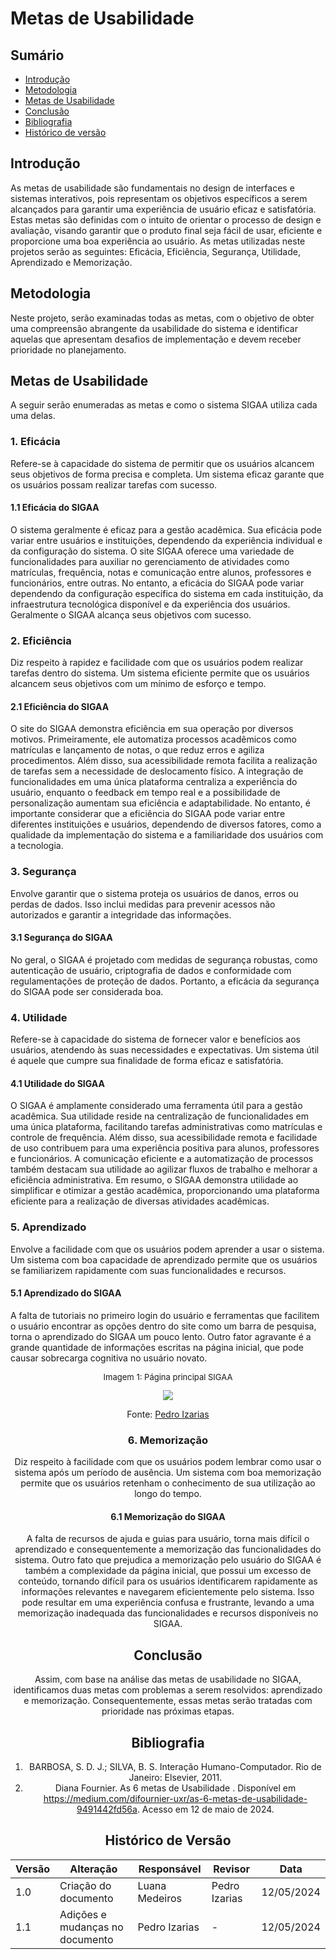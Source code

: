 # Metas de Usabilidade

## Sumário
* [Introdução](#Introdução)
* [Metodologia](#Metodologia)
* [Metas de Usabilidade](#Metas-de-Usabilidade)
* [Conclusão](#Conclusão)
* [Bibliografia](#Bibliografia)
* [Histórico de versão](#Histórico-de-versão)

## Introdução
As metas de usabilidade são fundamentais no design de interfaces e sistemas interativos, pois representam os objetivos específicos a serem alcançados para garantir uma experiência de usuário eficaz e satisfatória. Estas metas são definidas com o intuito de orientar o processo de design e avaliação, visando garantir que o produto final seja fácil de usar, eficiente e proporcione uma boa experiência ao usuário. As metas utilizadas neste projetos serão as seguintes: Eficácia, Eficiência, Segurança, Utilidade, Aprendizado e Memorização.

## Metodologia
Neste projeto, serão examinadas todas as metas, com o objetivo de obter uma compreensão abrangente da usabilidade do sistema e identificar aquelas que apresentam desafios de implementação e devem receber prioridade no planejamento.

## Metas de Usabilidade
A seguir serão enumeradas as metas e como o sistema SIGAA utiliza cada uma delas.

### 1. Eficácia
Refere-se à capacidade do sistema de permitir que os usuários alcancem seus objetivos de forma precisa e completa. Um sistema eficaz garante que os usuários possam realizar tarefas com sucesso.
#### 1.1 Eficácia do SIGAA
O sistema geralmente é eficaz para a gestão acadêmica. Sua eficácia pode variar entre usuários e instituições, dependendo da experiência individual e da configuração do sistema. O site SIGAA oferece uma variedade de funcionalidades para auxiliar no gerenciamento de atividades como matrículas, frequência, notas e comunicação entre alunos, professores e funcionários, entre outras. No entanto, a eficácia do SIGAA pode variar dependendo da configuração específica do sistema em cada instituição, da infraestrutura tecnológica disponível e da experiência dos usuários. Geralmente o SIGAA alcança seus objetivos com sucesso.

### 2. Eficiência
Diz respeito à rapidez e facilidade com que os usuários podem realizar tarefas dentro do sistema. Um sistema eficiente permite que os usuários alcancem seus objetivos com um mínimo de esforço e tempo.
#### 2.1 Eficiência do SIGAA
O site do SIGAA demonstra eficiência em sua operação por diversos motivos. Primeiramente, ele automatiza processos acadêmicos como matrículas e lançamento de notas, o que reduz erros e agiliza procedimentos. Além disso, sua acessibilidade remota facilita a realização de tarefas sem a necessidade de deslocamento físico. A integração de funcionalidades em uma única plataforma centraliza a experiência do usuário, enquanto o feedback em tempo real e a possibilidade de personalização aumentam sua eficiência e adaptabilidade. No entanto, é importante considerar que a eficiência do SIGAA pode variar entre diferentes instituições e usuários, dependendo de diversos fatores, como a qualidade da implementação do sistema e a familiaridade dos usuários com a tecnologia.

### 3. Segurança
Envolve garantir que o sistema proteja os usuários de danos, erros ou perdas de dados. Isso inclui medidas para prevenir acessos não autorizados e garantir a integridade das informações.
#### 3.1 Segurança do SIGAA
No geral, o SIGAA é projetado com medidas de segurança robustas, como autenticação de usuário, criptografia de dados e conformidade com regulamentações de proteção de dados. Portanto, a eficácia da segurança do SIGAA pode ser considerada boa. 

### 4. Utilidade
Refere-se à capacidade do sistema de fornecer valor e benefícios aos usuários, atendendo às suas necessidades e expectativas. Um sistema útil é aquele que cumpre sua finalidade de forma eficaz e satisfatória.
#### 4.1 Utilidade do SIGAA
O SIGAA é amplamente considerado uma ferramenta útil para a gestão acadêmica. Sua utilidade reside na centralização de funcionalidades em uma única plataforma, facilitando tarefas administrativas como matrículas e controle de frequência. Além disso, sua acessibilidade remota e facilidade de uso contribuem para uma experiência positiva para alunos, professores e funcionários. A comunicação eficiente e a automatização de processos também destacam sua utilidade ao agilizar fluxos de trabalho e melhorar a eficiência administrativa. Em resumo, o SIGAA demonstra utilidade ao simplificar e otimizar a gestão acadêmica, proporcionando uma plataforma eficiente para a realização de diversas atividades acadêmicas.

### 5. Aprendizado
Envolve a facilidade com que os usuários podem aprender a usar o sistema. Um sistema com boa capacidade de aprendizado permite que os usuários se familiarizem rapidamente com suas funcionalidades e recursos.
#### 5.1 Aprendizado do SIGAA
A falta de tutoriais no primeiro login do usuário e ferramentas que facilitem o usuário encontrar as opções dentro do site como um barra de pesquisa, torna o aprendizado do SIGAA um pouco lento. Outro fator agravante é a grande quantidade de informações escritas na página inicial, que pode causar sobrecarga cognitiva no usuário novato.

<center>
  <font size="2"><p style="text-align: center">Imagem 1: Página principal SIGAA</p></font>
<img src="https://github.com/Interacao-Humano-Computador/2024.1-SIGAA/blob/main/assets/PaginaInicial1.png?raw=true" style="width:auto"/>
<center>
  
Fonte: [Pedro Izarias](https://github.com/Izarias)
  
### 6. Memorização
Diz respeito à facilidade com que os usuários podem lembrar como usar o sistema após um período de ausência. Um sistema com boa memorização permite que os usuários retenham o conhecimento de sua utilização ao longo do tempo.
#### 6.1 Memorização do SIGAA
A falta de recursos de ajuda e guias para usuário, torna mais difícil o aprendizado e consequentemente a memorização das funcionalidades do sistema. Outro fato que prejudica a memorização pelo usuário do SIGAA é também a complexidade da página inicial, que possui um excesso de conteúdo, tornando difícil para os usuários identificarem rapidamente as informações relevantes e navegarem eficientemente pelo sistema. Isso pode resultar em uma experiência confusa e frustrante, levando a uma memorização inadequada das funcionalidades e recursos disponíveis no SIGAA.

## Conclusão
Assim, com base na análise das metas de usabilidade no SIGAA, identificamos duas metas com problemas a serem resolvidos: aprendizado e memorização. Consequentemente, essas metas serão tratadas com prioridade nas próximas etapas.

## Bibliografia
1. BARBOSA, S. D. J.; SILVA, B. S. Interação Humano-Computador. Rio de Janeiro: Elsevier, 2011.
2. Diana Fournier. As 6 metas de Usabilidade . Disponível em https://medium.com/difournier-uxr/as-6-metas-de-usabilidade-9491442fd56a. Acesso em 12 de maio de 2024.
   
## Histórico de Versão
| Versão | Alteração                                                                            | Responsável     | Revisor        | Data       |
| ------ | ------------------------------------------------------------------------------------ | --------------- | -------------- | ---------- |
| 1.0    | Criação do documento                                                                 | Luana Medeiros  | Pedro Izarias|12/05/2024|
| 1.1    | Adições e mudanças no documento                                                       | Pedro Izarias  | - |12/05/2024|
